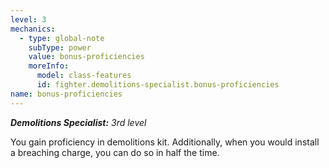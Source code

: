 ```yaml
---
level: 3
mechanics:
  - type: global-note
    subType: power
    value: bonus-proficiencies
    moreInfo:
      model: class-features
      id: fighter.demolitions-specialist.bonus-proficiencies
name: bonus-proficiencies
---
```

_**Demolitions Specialist:** 3rd level_
You gain proficiency in demolitions kit. Additionally, when you would install a breaching charge, you can do so in half the time.